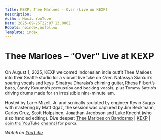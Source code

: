 ```yaml
---
Title: KEXP: Thee Marloes - Over (Live on KEXP)
Description: 
Author: Music YouTube
Date: 2025-09-26T22:07:13.000Z
Robots: noindex,nofollow
Template: index
---
```

<h1>
  
  
  Thee Marloes – “Over” Live at KEXP
</h1>

<p>On August 1, 2025, KEXP welcomed Indonesian indie outfit Thee Marloes into their Seattle studio for a vibrant live take on <em>Over</em>. Natassya Sianturi’s soaring vocals and keys, Sinatrya Dharaka’s chiming guitar, Rhesa Filbert’s bass, Sandy Kusuma’s percussion and backing vocals, plus Tommy Satrio’s driving drums made for an irresistible nine-minute jam.</p>

<p>Hosted by Larry Mizell, Jr. and sonically sculpted by engineer Kevin Suggs with mastering by Matt Ogaz, the session was captured by Jim Beckmann, Carlos Cruz, Scott Holpainen, Jonathan Jacobson and Luke Knecht (who also handled editing). Dive deeper: <a href="https://theemarloes.bandcamp.com" rel="noopener noreferrer">Thee Marloes on Bandcamp</a> | <a href="http://kexp.org" rel="noopener noreferrer">KEXP</a> | <a href="https://www.youtube.com/channel/UC3I2GFN_F8WudD_2jUZbojA/join" rel="noopener noreferrer">Join the YouTube channel</a> for perks.</p>

<p><em>Watch on <a href="https://www.youtube.com/watch?v=pfW1pChVt6k" rel="noopener noreferrer">YouTube</a></em></p>

